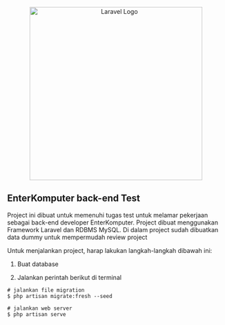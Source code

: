 <p align="center"><a href="https://laravel.com" target="_blank"><img src="https://raw.githubusercontent.com/laravel/art/master/logo-lockup/5%20SVG/2%20CMYK/1%20Full%20Color/laravel-logolockup-cmyk-red.svg" width="400" alt="Laravel Logo"></a></p>

## EnterKomputer back-end Test

Project ini dibuat untuk memenuhi tugas test untuk melamar pekerjaan sebagai back-end developer EnterKomputer. Project dibuat menggunakan Framework Laravel dan RDBMS MySQL. Di dalam project sudah dibuatkan data dummy untuk mempermudah review project

Untuk menjalankan project, harap lakukan langkah-langkah dibawah ini:

1. Buat database

2. Jalankan perintah berikut di terminal

```shell
# jalankan file migration
$ php artisan migrate:fresh --seed

# jalankan web server
$ php artisan serve
```
